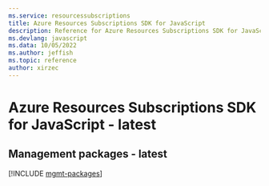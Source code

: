 ```yaml
---
ms.service: resourcessubscriptions
title: Azure Resources Subscriptions SDK for JavaScript
description: Reference for Azure Resources Subscriptions SDK for JavaScript
ms.devlang: javascript
ms.data: 10/05/2022
ms.author: jeffish
ms.topic: reference
author: xirzec
---
```

# Azure Resources Subscriptions SDK for JavaScript - latest

## Management packages - latest
[!INCLUDE [mgmt-packages](resources-subscriptions-mgmt-index.md)]